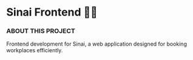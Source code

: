 <div align="left">
  <h1>Sinai Frontend 📅📘</h1>
</div>
<div align="center">
</div>
<div align="left">
  <h3>ABOUT THIS PROJECT</h3>
</div>
<div align="left">
  <p>
    Frontend development for Sinai, a web application designed for booking workplaces efficiently.
  </p>
</div>
